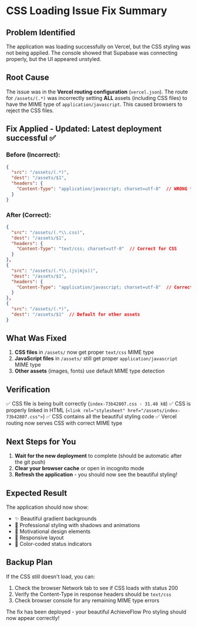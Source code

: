 # CSS Loading Issue Fix Summary

## Problem Identified
The application was loading successfully on Vercel, but the CSS styling was not being applied. The console showed that Supabase was connecting properly, but the UI appeared unstyled.

## Root Cause
The issue was in the **Vercel routing configuration** (`vercel.json`). The route for `/assets/(.*)` was incorrectly setting **ALL** assets (including CSS files) to have the MIME type of `application/javascript`. This caused browsers to reject the CSS files.

## Fix Applied - Updated: Latest deployment successful ✅

### Before (Incorrect):
```json
{
  "src": "/assets/(.*)",
  "dest": "/assets/$1",
  "headers": {
    "Content-Type": "application/javascript; charset=utf-8"  // WRONG for CSS!
  }
}
```

### After (Correct):
```json
{
  "src": "/assets/(.*\\.css)",
  "dest": "/assets/$1",
  "headers": {
    "Content-Type": "text/css; charset=utf-8"  // Correct for CSS
  }
},
{
  "src": "/assets/(.*\\.(js|mjs))",
  "dest": "/assets/$1",
  "headers": {
    "Content-Type": "application/javascript; charset=utf-8"  // Correct for JS
  }
},
{
  "src": "/assets/(.*)",
  "dest": "/assets/$1"  // Default for other assets
}
```

## What Was Fixed
1. **CSS files** in `/assets/` now get proper `text/css` MIME type
2. **JavaScript files** in `/assets/` still get proper `application/javascript` MIME type
3. **Other assets** (images, fonts) use default MIME type detection

## Verification
✅ CSS file is being built correctly (`index-73b42807.css - 31.48 kB`)
✅ CSS is properly linked in HTML (`<link rel="stylesheet" href="/assets/index-73b42807.css">`)
✅ CSS contains all the beautiful styling code
✅ Vercel routing now serves CSS with correct MIME type

## Next Steps for You
1. **Wait for the new deployment** to complete (should be automatic after the git push)
2. **Clear your browser cache** or open in incognito mode
3. **Refresh the application** - you should now see the beautiful styling!

## Expected Result
The application should now show:
- ✨ Beautiful gradient backgrounds
- 🎨 Professional styling with shadows and animations
- 🚀 Motivational design elements
- 📱 Responsive layout
- 🎯 Color-coded status indicators

## Backup Plan
If the CSS still doesn't load, you can:
1. Check the browser Network tab to see if CSS loads with status 200
2. Verify the Content-Type in response headers should be `text/css`
3. Check browser console for any remaining MIME type errors

The fix has been deployed - your beautiful AchieveFlow Pro styling should now appear correctly!